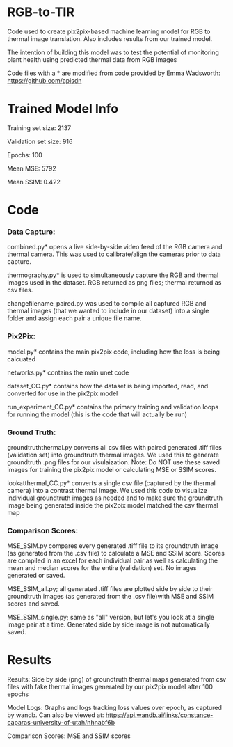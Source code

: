 # RGB-to-TIR
Code used to create pix2pix-based machine learning model for RGB to thermal image translation.
Also includes results from our trained model.

The intention of building this model was to test the potential of monitoring plant health using predicted thermal data from RGB images

Code files with a * are modified from code provided by Emma Wadsworth: https://github.com/apisdn 

# Trained Model Info

  Training set size: 2137 

  Validation set size: 916 
  
  Epochs: 100

  Mean MSE: 5792

  Mean SSIM: 0.422

# Code

### Data Capture:

  combined.py* opens a live side-by-side video feed of the RGB camera and thermal camera. This was used to calibrate/align the cameras prior to data capture.

  thermography.py* is used to simultaneously capture the RGB and thermal images used in the dataset. RGB returned as png files; thermal returned as csv files.

  changefilename_paired.py was used to compile all captured RGB and thermal images (that we wanted to include in our dataset) into a single folder and assign each pair a unique file name.

### Pix2Pix:

  model.py* contains the main pix2pix code, including how the loss is being calcuated
  
  networks.py* contains the main unet code 
  
  dataset_CC.py* contains how the dataset is being imported, read, and converted for use in the pix2pix model
  
  run_experiment_CC.py* contains the primary training and validation loops for running the model (this is the code that will actually be run) 

### Ground Truth:

groundtruththermal.py converts all csv files with paired generated .tiff files (validation set) into groundtruth thermal images. We used this to generate groundtruth .png files for our visulaization. Note: Do NOT use these saved images for training the pix2pix model or calculating MSE or SSIM scores. 
  
lookatthermal_CC.py* converts a single csv file (captured by the thermal camera) into a contrast thermal image. We used this code to visualize individual groundtruth images as needed and to make sure the groundtruth image being generated inside the pix2pix model matched the csv thermal map 

### Comparison Scores: 

MSE_SSIM.py compares every generated .tiff file to its groundtruth image (as generated from the .csv file) to calculate a MSE and SSIM score. Scores are compiled in an excel for each individual pair as well as calculating the mean and median scores for the entire (validation) set. No images generated or saved. 

MSE_SSIM_all.py; all generated .tiff files are plotted side by side to their groundtruth images (as generated from the .csv file)with MSE and SSIM scores and saved.

MSE_SSIM_single.py; same as "all" version, but let's you look at a single image pair at a time. Generated side by side image is not automatically saved. 

# Results
  
Results: Side by side (png) of groundtruth thermal maps generated from csv files with fake thermal images generated by our pix2pix model after 100 epochs
  
Model Logs: Graphs and logs tracking loss values over epoch, as captured by wandb. Can also be viewed at: https://api.wandb.ai/links/constance-caparas-university-of-utah/nhnabf6b

Comparison Scores: MSE and SSIM scores

